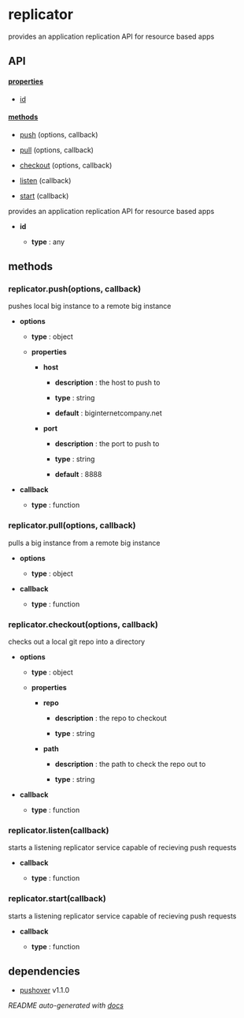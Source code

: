 # replicator

provides an application replication API for resource based apps


## API

#### [properties](#replicator-properties)

  - [id](#replicator-properties-id)


#### [methods](#replicator-methods)

  - [push](#replicator-methods-push) (options, callback)

  - [pull](#replicator-methods-pull) (options, callback)

  - [checkout](#replicator-methods-checkout) (options, callback)

  - [listen](#replicator-methods-listen) (callback)

  - [start](#replicator-methods-start) (callback)


provides an application replication API for resource based apps

- **id** 

  - **type** : any


<a name="replicator-methods"></a> 

## methods 

<a name="replicator-methods-push"></a> 

### replicator.push(options, callback)

pushes local big instance to a remote big instance

- **options** 

  - **type** : object

  - **properties**

    - **host** 

      - **description** : the host to push to

      - **type** : string

      - **default** : biginternetcompany.net

    - **port** 

      - **description** : the port to push to

      - **type** : string

      - **default** : 8888

- **callback** 

  - **type** : function

<a name="replicator-methods-pull"></a> 

### replicator.pull(options, callback)

pulls a big instance from a remote big instance

- **options** 

  - **type** : object

- **callback** 

  - **type** : function

<a name="replicator-methods-checkout"></a> 

### replicator.checkout(options, callback)

checks out a local git repo into a directory

- **options** 

  - **type** : object

  - **properties**

    - **repo** 

      - **description** : the repo to checkout

      - **type** : string

    - **path** 

      - **description** : the path to check the repo out to

      - **type** : string

- **callback** 

  - **type** : function

<a name="replicator-methods-listen"></a> 

### replicator.listen(callback)

starts a listening replicator service capable of recieving push requests

- **callback** 

  - **type** : function

<a name="replicator-methods-start"></a> 

### replicator.start(callback)

starts a listening replicator service capable of recieving push requests

- **callback** 

  - **type** : function


## dependencies 
- [pushover](http://npmjs.org/package/pushover) v1.1.0

*README auto-generated with [docs](https://github.com/bigcompany/resources/tree/master/docs)*